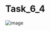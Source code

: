 # Task_6_4
![image](https://user-images.githubusercontent.com/90621009/176143034-57480857-b5b2-4293-bca4-98206222c962.png)
